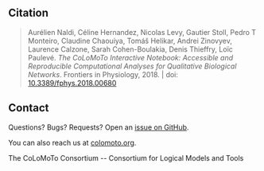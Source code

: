 ---
---

## Citation

> Aurélien Naldi, Céline Hernandez, Nicolas Levy, Gautier Stoll, Pedro T Monteiro, Claudine Chaouiya, Tomáš Helikar, Andrei Zinovyev, Laurence Calzone, Sarah Cohen-Boulakia, Denis Thieffry, Loïc Paulevé.
> *The CoLoMoTo Interactive Notebook: Accessible and Reproducible Computational Analyses for Qualitative Biological Networks*.
> Frontiers in Physiology, 2018. | doi: [10.3389/fphys.2018.00680](http://doi.org/10.3389/fphys.2018.00680)


## Contact

Questions? Bugs? Requests? Open an [issue on GitHub](https://github.com/colomoto/colomoto-docker/issues).

You can also reach us at [colomoto.org](http://colomoto.org).

The CoLoMoTo Consortium -- Consortium for Logical Models and Tools

